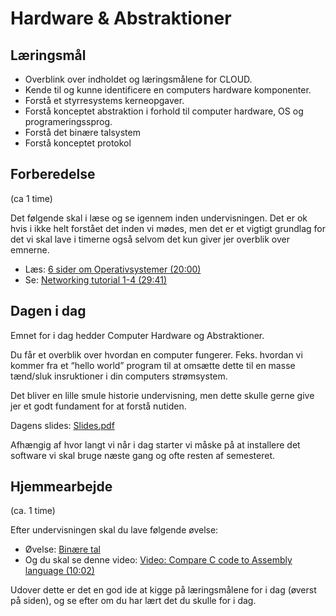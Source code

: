 # Hardware & Abstraktioner

## Læringsmål

* Overblink over indholdet og læringsmålene for CLOUD.
* Kende til og kunne identificere en computers hardware komponenter.
* Forstå et styrresystems kerneopgaver.
* Forstå konceptet abstraktion i forhold til computer hardware, OS og programeringssprog. 
* Forstå det binære talsystem
* Forstå konceptet protokol

## Forberedelse
(ca 1 time)

Det følgende skal i læse og se igennem inden undervisningen. Det er ok hvis i ikke helt forstået det inden vi mødes, men det er et vigtigt grundlag for det vi skal lave i timerne også selvom det kun giver jer overblik over emnerne.  

* Læs: [6 sider om Operativsystemer (20:00)](_static/pdf/6_sider_om_Operativsystemer.pdf)
* Se: [Networking tutorial 1-4 (29:41)](https://www.youtube.com/watch?v=XaGXPObx2Gs&list=PLowKtXNTBypH19whXTVoG3oKSuOcw_XeW)

## Dagen i dag

Emnet for i dag hedder Computer Hardware og Abstraktioner.

Du får et overblik over hvordan en computer fungerer. Feks. hvordan vi kommer fra et “hello world” program til at omsætte dette til en masse tænd/sluk insruktioner i din computers strømsystem. 

Det bliver en lille smule historie undervisning, men dette skulle gerne give jer et godt fundament for at forstå nutiden.

Dagens slides: [Slides.pdf]()

Afhængig af hvor langt vi når i dag starter vi måske på at installere det software vi skal bruge næste gang og ofte resten af semesteret.

## Hjemmearbejde
(ca. 1 time)

Efter undervisningen skal du lave følgende øvelse:

* Øvelse: [Binære tal](materialer/exercises/binaere_tal.md)
* Og du skal se denne video: [Video: Compare C code to Assembly language (10:02)](materialer/exercises//ex_c_to_assembly.md)

Udover dette er det en god ide at kigge på læringsmålene for i dag (øverst på siden), og se efter om du har lært det du skulle for i dag.
